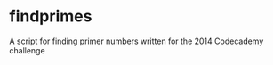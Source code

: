 findprimes
===========

A script for finding primer numbers written for the 2014 Codecademy challenge
